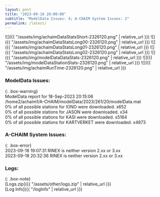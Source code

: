 ```yaml
---
layout: post
title: "2023-09-18 20:00:00"
subtitle: "ModelData Issues: 4; A-CHAIM System Issues: 2"
permalink: /latest/
---
```


![]({{ "/assets/img/achaimDataStatsShort-2326120.png" | relative_url }})
![]({{ "/assets/img/achaimDataStatsLong00-2326120.png" | relative_url }})
![]({{ "/assets/img/achaimDataStatsLong01-2326120.png" | relative_url }})
![]({{ "/assets/img/achaimDataStatsLong02-2326120.png" | relative_url }})
![]({{ "/assets/img/modelDataDataStats-2326120.png" | relative_url }})
![]({{ "/assets/img/modelDataStationStats-2326120.png" | relative_url }})
![]({{ "/assets/img/achaimRunTime-2326120.png" | relative_url }})


### ModelData Issues:  
  
{: .box-warning}  
 ModelData report for 18-Sep-2023 20:15:06   
 /home2/achaim1/A-CHAIM/modelData/2023/261/20/modelData.mat   
 0% of all possible stations for IONO were downloaded. x652   
 0% of all possible stations for JASON were downloaded. x34   
 0% of all possible stations for KASI were downloaded. x5164   
 0% of all possible stations for KARTVERKET were downloaded. x4873   
  
### A-CHAIM System Issues:  
  
{: .box-error}  
2023-09-18 19:07:31 RINEX is neither version 2.xx or 3.xx  
2023-09-18 20:32:36 RINEX is neither version 2.xx or 3.xx  

### Logs:  
  
{: .box-note}  
[Logs.zip]({{ "/assets/other/logs.zip" | relative_url }})  
[Log Info]({{ "/logInfo" | relative_url }})  
